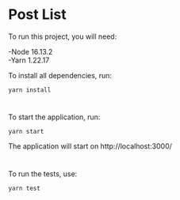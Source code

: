# Post List

To run this project, you will need:

-Node 16.13.2  
-Yarn 1.22.17

To install all dependencies, run:
```
yarn install
```

#

To start the application, run:
```
yarn start
```
The application will start on http://localhost:3000/

#

To run the tests, use:
```
yarn test
```
